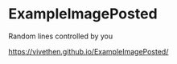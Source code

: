 # ExampleImagePosted
Random lines controlled by you

https://vivethen.github.io/ExampleImagePosted/
